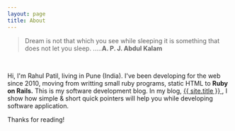 ```yaml
---
layout: page
title: About
---
```


>Dream is not that which you see while sleeping it is something that does not let you sleep. .....**A. P. J.  Abdul Kalam**

<br>
<p>Hi, I'm Rahul Patil, living in Pune (India). I've been developing for the web since 2010,
moving from writting small ruby programs, static HTML to <b>Ruby on Rails.</b> This is my software development blog.
In my blog, <a href="{{ site.url }}"> {{ site.title }} </a>, I show how simple & short quick pointers will help you while developing software application.</p>

<!-- In the novel, *The Strange Case of Dr. Jeykll and Mr. Hyde*, Mr. Poole is Dr. Jekyll's virtuous and loyal butler. Similarly, Poole is an upstanding and effective butler that helps you build Jekyll themes. It's made by [@mdo](https://twitter.com/mdo).

There are currently two themes built on Poole:

* [Hyde](http://hyde.getpoole.com)
* [Lanyon](http://lanyon.getpoole.com)

Learn more and contribute on [GitHub](https://github.com/poole).
 -->
<!-- ## Setup

Some fun facts about the setup of this project include:

* Built for [Jekyll](http://jekyllrb.com)
* Developed on GitHub and hosted for free on [GitHub Pages](https://pages.github.com)
* Coded with [Sublime Text 2](http://sublimetext.com), an amazing code editor
* Designed and developed while listening to music like [Blood Bros Trilogy](https://soundcloud.com/maddecent/sets/blood-bros-series)

Have questions or suggestions? Feel free to [open an issue on GitHub](https://github.com/poole/issues/new) or [ask me on Twitter](https://twitter.com/mdo). -->

Thanks for reading!
